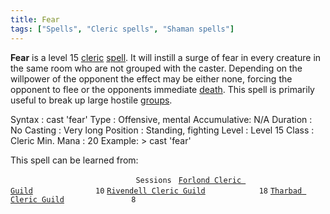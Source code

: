 ```yaml
---
title: Fear
tags: ["Spells", "Cleric spells", "Shaman spells"]
---
```

**Fear** is a level 15 [cleric](cleric "wikilink")
[spell](spell "wikilink"). It will instill a surge of fear in every
creature in the same room who are not grouped with the caster. Depending
on the willpower of the opponent the effect may be either none, forcing
the opponent to flee or the opponents immediate
[death](death "wikilink"). This spell is primarily useful to break up
large hostile [groups](group "wikilink").

Syntax : cast 'fear' Type : Offensive, mental Accumulative: N/A Duration
: No Casting : Very long Position : Standing, fighting Level : Level 15
Class : Cleric Min. Mana : 20 Example: \> cast 'fear'

This spell can be learned from:

`                            Sessions `
[`Forlond Cleric Guild`](Forlond_Cleric_Guild "wikilink")`              10`
[`Rivendell Cleric Guild`](Rivendell_Cleric_Guild "wikilink")`            18`
[`Tharbad Cleric Guild`](Tharbad_Cleric_Guild "wikilink")`               8`
  